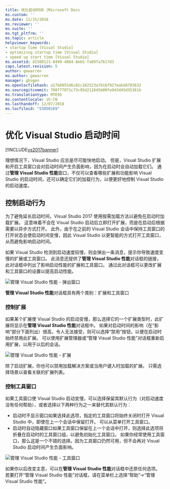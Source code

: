```yaml
---
title: 优化启动时间 |Microsoft Docs
ms.custom: ''
ms.date: 11/15/2016
ms.reviewer: ''
ms.suite: ''
ms.tgt_pltfrm: ''
ms.topic: article
helpviewer_keywords:
- startup time [Visual Studio]
- optimizing startup time [Visual Studio]
- speed up start time [Visual Studio]
ms.assetid: d1508121-8499-4084-8eb5-fa89fa7b17d3
caps.latest.revision: 5
author: gewarren
ms.author: gewarren
manager: ghogen
ms.openlocfilehash: a17b8955d6c81c182523a7616f927eabd8703632
ms.sourcegitcommit: 708f77071c73c95d212645b00fa943d45d35361b
ms.translationtype: MTE95
ms.contentlocale: zh-CN
ms.lasthandoff: 12/07/2018
ms.locfileid: "53050169"
---
```

# <a name="optimize-visual-studio-startup-time"></a>优化 Visual Studio 启动时间
[!INCLUDE[vs2017banner](../includes/vs2017banner.md)]

理想情况下，Visual Studio 应总是尽可能快地启动。 但是，Visual Studio 扩展和开启工具窗口会对启动时间产生负面影响，因为在启动时会自动加载它们。 通过**管理 Visual Studio 性能**窗口，不仅可以查看哪些扩展和功能影响 Visual Studio 的启动时间，还可以确定它们的加载行为，以便更好地控制 Visual Studio 的启动速度。

## <a name="control-startup-behavior"></a>控制启动行为

为了避免延长启动时间，Visual Studio 2017 使用按需加载方法以避免在启动时加载扩展。 这意味着不会在 Visual Studio 启动后立即打开扩展，而是在启动后根据需要以异步方式打开。 此外，由于在之前的 Visual Studio 会话中保持工具窗口的打开状态会使启动时间变慢，因此 Visual Studio 以更智能的方式打开工具窗口，从而避免影响启动时间。

如果 Visual Studio 检测到启动速度较慢，则会弹出一条消息，提示你导致速度变慢的扩展或工具窗口。 此消息还提供了**管理 Visual Studio 性能**对话框的链接，此对话框中列出了影响启动性能的扩展和工具窗口。 通过此对话框可以更改扩展和工具窗口的设置以提高启动性能。

![管理 Visual Studio 性能 - 弹出窗口](../ide/media/vside-perfdialog-popup.PNG "管理 Visual Studio 性能 - 弹出窗口")

**管理 Visual Studio 性能**对话框具有两个类别：扩展和工具窗口

### <a name="control-extensions"></a>控制扩展
如果某个扩展使 Visual Studio 的启动变慢，那么选择它的一个扩展类型时，此扩展将显示在**管理 Visual Studio 性能**对话框中。 如果对启动时间的影响（在“影响”部分下面列出）很高，令人无法接受，则可以选择“禁用”按钮，以便在启动时始终禁用此扩展。 可以使用扩展管理器或“管理 Visual Studio 性能”对话框重新启用扩展，以用于以后的会话。

![管理 Visual Studio 性能 - 扩展](../ide/media/vside-perfdialog-extensions.PNG "管理 Visual Studio 性能 - 扩展")

除了启动扩展，你也可以禁用加载解决方案或当用户键入时加载的扩展。 只需选择场景以查看关联的扩展列表。

### <a name="control-tool-windows"></a>控制工具窗口
如果工具窗口使 Visual Studio 启动变慢，可以选择保留其默认行为（对启动速度没有任何帮助），或者选择以下两种行为之一来替代其默认行为：

- 启动时不显示窗口如果选择此选项，指定的工具窗口将始终关闭时打开 Visual Studio 中，即使在上一个会话中保留打开。 可以从菜单打开工具窗口。
- 启动时自动隐藏窗口如果工具窗口保留在上一个会话中打开，则选择此选项将折叠在启动时的工具窗口组，以避免初始化工具窗口。 如果你经常使用工具窗口，那么这是一个不错的选择。因为工具窗口仍然可用，但不会再对 Visual Studio 启动时间产生负面影响。

![管理 Visual Studio 性能 - 工具窗口](../ide/media/vside-perfdialog-toolwindows.PNG "管理 Visual Studio 性能 - 工具窗口")

如果你以后改变主意，可以在**管理 Visual Studio 性能**对话框中还原任何选项。 若要打开“管理 Visual Studio 性能”对话框，请在菜单栏上选择“帮助”->“管理 Visual Studio 性能”。
